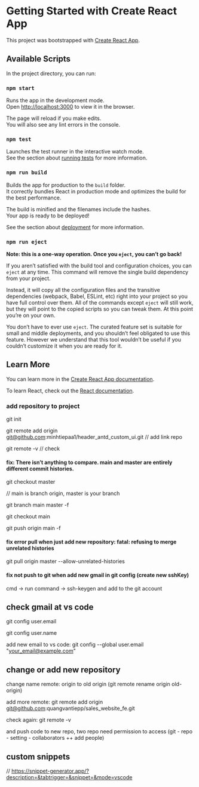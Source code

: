 # Getting Started with Create React App

This project was bootstrapped with [Create React App](https://github.com/facebook/create-react-app).

## Available Scripts

In the project directory, you can run:

### `npm start`

Runs the app in the development mode.\
Open [http://localhost:3000](http://localhost:3000) to view it in the browser.

The page will reload if you make edits.\
You will also see any lint errors in the console.

### `npm test`

Launches the test runner in the interactive watch mode.\
See the section about [running tests](https://facebook.github.io/create-react-app/docs/running-tests) for more information.

### `npm run build`

Builds the app for production to the `build` folder.\
It correctly bundles React in production mode and optimizes the build for the best performance.

The build is minified and the filenames include the hashes.\
Your app is ready to be deployed!

See the section about [deployment](https://facebook.github.io/create-react-app/docs/deployment) for more information.

### `npm run eject`

**Note: this is a one-way operation. Once you `eject`, you can’t go back!**

If you aren’t satisfied with the build tool and configuration choices, you can `eject` at any time. This command will remove the single build dependency from your project.

Instead, it will copy all the configuration files and the transitive dependencies (webpack, Babel, ESLint, etc) right into your project so you have full control over them. All of the commands except `eject` will still work, but they will point to the copied scripts so you can tweak them. At this point you’re on your own.

You don’t have to ever use `eject`. The curated feature set is suitable for small and middle deployments, and you shouldn’t feel obligated to use this feature. However we understand that this tool wouldn’t be useful if you couldn’t customize it when you are ready for it.

## Learn More

You can learn more in the [Create React App documentation](https://facebook.github.io/create-react-app/docs/getting-started).

To learn React, check out the [React documentation](https://reactjs.org/).

### add repository to project

git init

git remote add origin git@github.com:minhtiepaa1/header_antd_custom_ui.git // add link repo

git remote -v // check

#### fix: There isn’t anything to compare. main and master are entirely different commit histories.

git checkout master

// main is branch origin, master is your branch

git branch main master -f

git checkout main

git push origin main -f

#### fix error pull when just add new repository: fatal: refusing to merge unrelated histories

git pull origin master --allow-unrelated-histories

#### fix not push to git when add new gmail in git config (create new sshKey)

cmd -> run command -> ssh-keygen and add to the git account

## check gmail at vs code

git config user.email

git config user.name

add new email to vs code: git config --global user.email "your_email@example.com"

## change or add new repository

change name remote: origin to old origin (git remote rename origin old-origin)

add more remote: git remote add origin git@github.com:quangvantiepp/sales_website_fe.git

check again: git remote -v

and push code to new repo, two repo need permission to access (git - repo - setting - collaborators ++ add people)

## custom snippets

// https://snippet-generator.app/?description=&tabtrigger=&snippet=&mode=vscode
